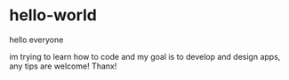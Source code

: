 # hello-world

hello everyone

im trying to learn how to code and my goal is to develop and design apps, any tips are welcome!
Thanx!
